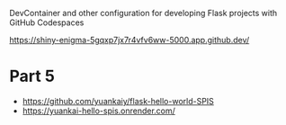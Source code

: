 DevContainer and other configuration for developing Flask projects
with GitHub Codespaces

https://shiny-enigma-5gqxp7jx7r4vfv6ww-5000.app.github.dev/

# Part 5
- https://github.com/yuankaiy/flask-hello-world-SPIS
- https://yuankai-hello-spis.onrender.com/
